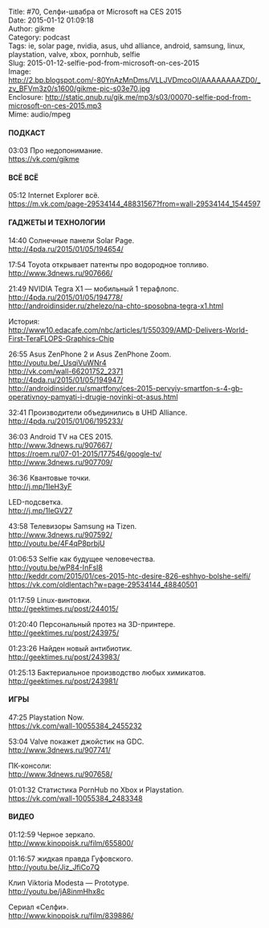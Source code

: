Title: #70, Селфи-швабра от Microsoft на CES 2015  
Date: 2015-01-12 01:09:18  
Author: gikme  
Category: podcast  
Tags: ie, solar page, nvidia, asus, uhd alliance, android, samsung, linux, playstation, valve, xbox, pornhub, selfie  
Slug: 2015-01-12-selfie-pod-from-microsoft-on-ces-2015  
Image: http://2.bp.blogspot.com/-80YnAzMnDms/VLLJVDmcoOI/AAAAAAAAZD0/_zv_BFVm3z0/s1600/gikme-pic-s03e70.jpg  
Enclosure: http://static.qnub.ru/gik.me/mp3/s03/00070-selfie-pod-from-microsoft-on-ces-2015.mp3  
Mime: audio/mpeg

#### ПОДКАСТ

03:03 Про недопонимание.  
<https://vk.com/gikme>

#### ВСЁ ВСЁ

05:12 Internet Explorer всё.  
<https://m.vk.com/page-29534144_48831567?from=wall-29534144_1544597>

#### ГАДЖЕТЫ И ТЕХНОЛОГИИ

14:40 Солнечные панели Solar Page.  
<http://4pda.ru/2015/01/05/194654/>

17:54 Toyota открывает патенты про водородное топливо.  
<http://www.3dnews.ru/907666/>

21:49 NVIDIA Tegra X1 — мобильный 1 терафлопс.  
<http://4pda.ru/2015/01/05/194778/>  
<http://androidinsider.ru/zhelezo/na-chto-sposobna-tegra-x1.html>

История:  
<http://www10.edacafe.com/nbc/articles/1/550309/AMD-Delivers-World-First-TeraFLOPS-Graphics-Chip>

26:55 Asus ZenPhone 2 и Asus ZenPhone Zoom.  
<http://youtu.be/_UsqiVuWNr4>  
<http://vk.com/wall-66201752_2371>  
<http://4pda.ru/2015/01/05/194947/>  
<http://androidinsider.ru/smartfony/ces-2015-pervyiy-smartfon-s-4-gb-operativnoy-pamyati-i-drugie-novinki-ot-asus.html>

32:41 Производители объединились в UHD Alliance.  
<http://4pda.ru/2015/01/06/195233/>

36:03 Android TV на CES 2015.  
<http://www.3dnews.ru/907667/>  
<https://roem.ru/07-01-2015/177546/google-tv/>  
<http://www.3dnews.ru/907709/>

36:36 Квантовые точки.  
<http://j.mp/1IeH3yF>

LED-подсветка.  
<http://j.mp/1IeGV27>

43:58 Телевизоры Samsung на Tizen.  
<http://www.3dnews.ru/907592/>  
<http://youtu.be/4F4qP8prbjU>

01:06:53 Selfie как будущее человечества.  
<http://youtu.be/wP84-InFsI8>  
<http://keddr.com/2015/01/ces-2015-htc-desire-826-eshhyo-bolshe-selfi/>  
<https://vk.com/oldlentach?w=page-29534144_48840501>

01:17:59 Linux-винтовки.  
<http://geektimes.ru/post/244015/>

01:20:40 Персональный протез на 3D-принтере.  
<http://geektimes.ru/post/243975/>

01:23:26 Найден новый антибиотик.  
<http://geektimes.ru/post/243983/>

01:25:13 Бактериальное производство любых химикатов.  
<http://geektimes.ru/post/243981/>

#### ИГРЫ

47:25 Playstation Now.  
<https://vk.com/wall-10055384_2455232>

53:04 Valve покажет джойстик на GDC.  
<http://www.3dnews.ru/907741/>

ПК-консоли:  
<http://www.3dnews.ru/907658/>

01:01:32 Статистика PornHub по Xbox и Playstation.  
<https://vk.com/wall-10055384_2483348>

#### ВИДЕО

01:12:59 Черное зеркало.  
<http://www.kinopoisk.ru/film/655800/>

01:16:57 жидкая правда Гуфовского.  
<http://youtu.be/Jiz_JfiCo7Q>

Клип Viktoria Modesta — Prototype.  
<http://youtu.be/jA8inmHhx8c>

Сериал «Селфи».  
<http://www.kinopoisk.ru/film/839886/>

